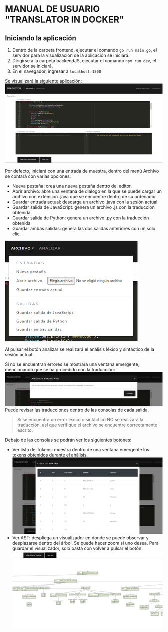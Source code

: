 # MANUAL DE USUARIO "TRANSLATOR IN DOCKER"

## Iniciando la aplicación

1. Dentro de la carpeta frontend, ejecutar el comando `go run main.go`, el servidor para la visualización de la aplicación se iniciará.
2. Dirigirse a la carpeta backendJS, ejecutar el comando `npm run dev`, el servidor se iniciará.
3. En el navegador, ingresar a `localhost:1500`

Se visualizará la siguiente aplicación:
![alt text](inicio.png "Ventana principal")

Por defecto, iniciará con una entrada de muestra, dentro del menú Archivo se contará con varias opciones:
+ Nueva pestaña: crea una nueva pestaña dentro del editor.
+ Abrir archivo: abre una ventana de diálogo en la que se puede cargar un archivo con extensión .java que se encuentre dentro de su ordenador.
+ Guardar entrada actual: descarga un archivo .java con la sesión actual
+ Guardar salida de JavaScript: genera un archivo .js con la traducción obtenida.
+ Guardar salida de Python: genera un archivo .py con la traducción obtenida
+ Guardar ambas salidas: genera las dos salidas anteriores con un solo clic.

![alt text](menu.png "Menú archivo")

Al pulsar el botón analizar se realizará el análisis léxico y sintáctico de la sesión actual.

Si no se encuentran errores se mostrará una ventana emergente, mencionando que se ha procedido con la traducción:
![alt text](analisisCorrecto.png "Análisis correcto")
Puede revisar las traducciones dentro de las consolas de cada salida.
> Si se encuentra un error léxico o sintáctico NO se realizará la traducción, así que verifique el archivo se encuentre correctamente escrito.

Debajo de las consolas se podrán ver los siguientes botones:
+ Ver lista de Tokens: muestra dentro de una ventana emergente los tokens obtenidos durante el análisis.
![alt text](listaTokens.png "Lista de Tokens")
+ Ver AST: despliega un visualizador en donde se puede observar y desplazarse dentro del árbol. Se puede hacer zoom si uno desea. Para guardar el visualizador, solo basta con volver a pulsar el botón.
![alt text](ast.png "Visualización del AST")
